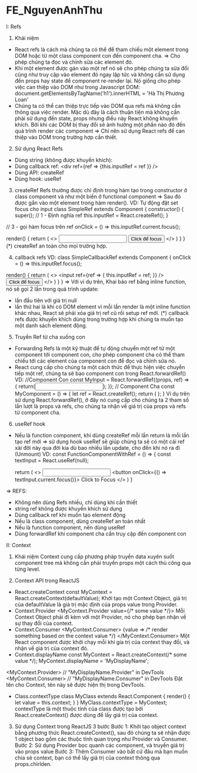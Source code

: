 # FE_NguyenAnhThu
I: Refs

1. Khái niệm
- React refs là cách mà chúng ta có thể để tham chiếu một element trong DOM hoặc từ một class component con đến component cha. 
=> Cho phép chúng ta đọc và chỉnh sửa các element đó.
- Khi một element được gán vào một ref nó sẽ cho phép chúng ta sửa đổi cũng như truy cập vào element đó ngay lập tức và không 
cần sử dụng đến props hay state để component re-render lại. Nó giống cho phép việc can thiệp vào DOM như trong Javascript DOM:
document.getElementsByTagName('h1').innerHTML = 'Hà Thị Phương Loan'
- Chúng ta có thể can thiệp trực tiếp vào DOM qua refs mà không cần thông qua việc render. Mặc dù đây là cách thuận tiện mà 
không cần phải sử dụng đến state, props nhưng điều này React không khuyến khích. Bởi khi các DOM bị thay đổi sẽ ảnh hưởng một 
phần nào đó đến quá trình render các component => Chỉ nên sử dụng React refs để can thiệp vào DOM trong trường hợp cần thiết.

2. Sử dụng React Refs
- Dùng string (không được khuyến khích): <div ref="stringGiday" />
- Dùng callback ref: <div ref={ref => {this.inputRef = ref }} />
- Dùng API: createRef
- Dùng hook: useRef

3. createRef
Refs thường được chỉ định trong hàm tạo trong constructor ở class component và như một biến ở functional component
=> Sau đó được gắn vào một element trong hàm render().
VD: Tự động đặt set focus cho input
class SimpleRef extends Component {
  constructor() {
    super();
    // 1 - Định nghĩa ref
    this.inputRef = React.createRef();
  }

  // 3 - gọi hàm focus trên ref
  onClick = () => this.inputRef.current.focus();

  render() {
    return (
      <>
        <input ref={this.inputRef} />
        <!-- 2 - gắn ref mới định nghĩa cho element -->
        <button onClick={this.onClick}>Click để focus</button>
      </>
    )
  }
}
(*) createRef an toàn cho mọi trường hợp.

4. callback refs
VD: 
class SimpleCallbackRef extends Component {
  onClick = () => this.inputRef.focus();

  render() {
    return (
      <>
        <input ref={ref => { this.inputRef = ref; }} />
        <button onClick={this.onClick}>Click để focus</button>
      </>
    )
  }
}
=> Với ví dụ trên, Khai báo ref bằng inline function, nó sẽ gọi 2 lần trong quá trình update: 
+ lần đầu tiên với giá trị null
+ lần thứ hai là khi có DOM element
vì mỗi lần render là một inline function khác nhau, React sẽ phải xóa giá trị ref cũ rồi setup ref mới.
(*) callback refs được khuyến khích dùng trong trường hợp khi chúng ta muốn tạo một danh sách element động.

5. Truyền Ref từ cha xuống con
- Forwarding Refs là một kỹ thuật để tự động chuyển một ref từ một component tới component con, cho phép 
component cha có thể tham chiếu tới các element của component con để đọc và chỉnh sửa nó.
- React cung cấp cho chúng ta một cách thức để thực hiện việc chuyển tiếp một ref, chúng ta sẽ bao component 
con trong React.forwardRef()
VD:
//Component Con
const MyInput = React.forwardRef((props, ref) => {
   return(<input name={props.name} ref={ref} />);
});
// Component Cha
const MyComponent = () => {
   let ref = React.createRef();
   return (
     <MyInput
       name="email"
       ref={ref}
     />
   );
}
Ví dụ trên sử dụng React.forwardRef(), ở đây nó cung cấp cho chúng ta 2 tham số lần lượt là props và refs, cho 
chúng ta nhận về giá trị của props và refs từ component cha.

6. useRef hook
- Nếu là function component, khi dùng createRef mỗi lần return là mỗi lần tạo ref mới
=> sử dụng hook useRef sẽ giúp chúng ta sẽ có một cái ref xài đời này qua đời kia dù bao nhiều lần update, cho đến khi nó ra đi (Unmount)
VD: 
const FunctionComponentWithRef  = () => {
    const textInput = React.useRef(null);

    return (
        <>
            <input ref={textInput} />
            <button onClick={() => textInput.current.focus()}>
            Click to Focus
            </button>
        </>
    )
}

=> REFS:
- Không nên dùng Refs nhiều, chỉ dùng khi cần thiết
- string ref không được khuyến khích sử dụng
- Dùng callback ref khi muốn tạo element động
- Nếu là class component, dùng createRef an toàn nhất
- Nếu là function component, nên dùng useRef 
- Dùng forwardRef khi component cha cần truy cập đến component con

II: Context
1. Khái niệm
Context cung cấp phương pháp truyền data xuyên suốt component tree mà không cần phải truyền props một cách thủ công qua từng level.

2. Context API trong ReactJS
- React.createContext
const MyContext = React.createContext(defaultValue);
Khởi tạo một Context Object, giá trị của defaultValue là giá trị mặc định của props value trong Provider.
- Context.Provider
<MyContext.Provider value={/* some value */}>
Mỗi Context Object phải đi kèm với một Provider, nó cho phép bạn nhận về sự thay đổi của context.
- Context.Consumer
<MyContext.Consumer>
  {value => /* render something based on the context value */}
</MyContext.Consumer>
Một React component được khởi chạy mỗi khi gía trị của context thay đổi, và nhận về giá trị của context đó.
- Context.displayName
const MyContext = React.createContext(/* some value */);
MyContext.displayName = 'MyDisplayName';
 
<MyContext.Provider> // "MyDisplayName.Provider" in DevTools
<MyContext.Consumer> // "MyDisplayName.Consumer" in DevTools
Đặt tên cho Context, tên này sẽ được hiện thị trong DevTools.
- Class.contextType
class MyClass extends React.Component {
  render() {
    let value = this.context;
  }
}
MyClass.contextType = MyContext;
contextType là một thuộc tính của class được tạo bởi React.createContext() được dùng để lấy giá trị của context.

3. Sử dụng Context trong ReactJS
3 bước
Bước 1: Khởi tạo object context bằng phương thức React.createContext(), sau đó chúng ta sẽ nhận được 1 object bao 
gồm các thuộc tính quan trọng như Provider và Consumer.
Bước 2: Sử dụng Provider bọc quanh các component, và truyền giá trị vào props value
Bước 3: Thêm Consumer vào bất cứ đâu mà bạn muốn chia sẻ context, bạn có thể lấy giá trị của context thông qua props.chirlden.
